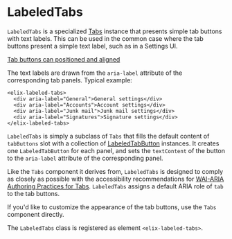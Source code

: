 # LabeledTabs

`LabeledTabs` is a specialized [Tabs](Tabs) instance that presents simple tab buttons with text labels. This can be used in the common case where the tab buttons present a simple text label, such as in a Settings UI.

[Tab buttons can positioned and aligned](/demos/labeledTabs.html)

The text labels are drawn from the `aria-label` attribute of the corresponding tab panels. Typical example:

    <elix-labeled-tabs>
      <div aria-label="General">General settings</div>
      <div aria-label="Accounts">Account settings</div>
      <div aria-label="Junk mail">Junk mail settings</div>
      <div aria-label="Signatures">Signature settings</div>
    </elix-labeled-tabs>

`LabeledTabs` is simply a subclass of `Tabs` that fills the default content of `tabButtons` slot with a collection of [LabeledTabButton](LabeledTabButton) instances. It creates one `LabeledTabButton` for each panel, and sets the `textContent` of the button to the `aria-label` attribute of the corresponding panel.

Like the `Tabs` component it derives from, `LabeledTabs` is designed to comply as closely as possible with the accessibility recommendations for [WAI-ARIA Authoring Practices for Tabs](https://www.w3.org/TR/wai-aria-practices-1.1/#tabpanel). `LabeledTabs` assigns a default ARIA role of `tab` to the tab buttons.

If you'd like to customize the appearance of the tab buttons, use the `Tabs` component directly.

The `LabeledTabs` class is registered as element `<elix-labeled-tabs>`.
